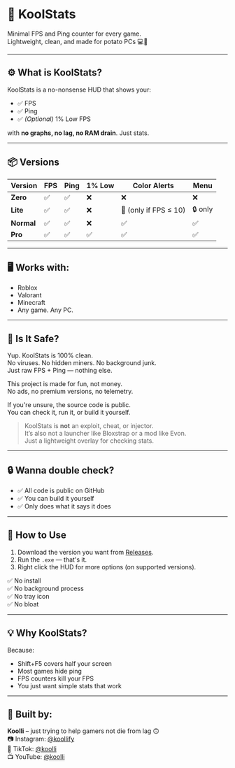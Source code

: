 # 🧊 KoolStats

Minimal FPS and Ping counter for every game.  
Lightweight, clean, and made for potato PCs 💻🥔

---

## ⚙️ What is KoolStats?

KoolStats is a no-nonsense HUD that shows your:
- ✅ FPS  
- ✅ Ping  
- ✅ *(Optional)* 1% Low FPS  

with **no graphs, no lag, no RAM drain**. Just stats.

---

## 📦 Versions

| Version | FPS | Ping | 1% Low | Color Alerts        | Menu         |
|---------|-----|------|--------|----------------------|--------------|
| **Zero**   | ✅   | ✅    | ❌      | ❌                    | ❌            |
| **Lite**   | ✅   | ✅    | ❌      | 🔴 (only if FPS ≤ 10) | 🔒 only       |
| **Normal** | ✅   | ✅    | ❌      | ✅                    | ✅            |
| **Pro**    | ✅   | ✅    | ✅      | ✅                    | ✅            |

---

## 🖥 Works with:
- Roblox
- Valorant
- Minecraft
- Any game. Any PC.

---

## 🧼 Is It Safe?

Yup. KoolStats is 100% clean.  
No viruses. No hidden miners. No background junk.  
Just raw FPS + Ping — nothing else.

This project is made for fun, not money.  
No ads, no premium versions, no telemetry.

If you're unsure, the source code is public.  
You can check it, run it, or build it yourself.

> KoolStats is **not** an exploit, cheat, or injector.  
> It’s also not a launcher like Bloxstrap or a mod like Evon.  
> Just a lightweight overlay for checking stats.

---

## 🔒 Wanna double check?

- ✅ All code is public on GitHub  
- ✅ You can build it yourself  
- ✅ Only does what it says it does  

---

## 📁 How to Use

1. Download the version you want from [Releases](#).
2. Run the `.exe` — that's it.
3. Right click the HUD for more options (on supported versions).

✅ No install  
✅ No background process  
✅ No tray icon  
✅ No bloat  

---

## 💡 Why KoolStats?

Because:
- Shift+F5 covers half your screen
- Most games hide ping
- FPS counters kill your FPS
- You just want simple stats that work

---

## 🧠 Built by:

**Koolli** – just trying to help gamers not die from lag 🙃  
📷 Instagram: [@koollify](https://instagram.com/koollify)  
🎵 TikTok: [@koolli](https://tiktok.com/@koolli)  
📺 YouTube: [@koolli](https://youtube.com/@koolli)
 
